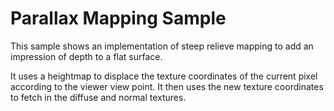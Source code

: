 Parallax Mapping Sample
=======================

This sample shows an implementation of steep relieve mapping to add an impression of depth to a flat
surface.

It uses a heightmap to displace the texture coordinates of the current pixel according to the viewer
view point. It then uses the new texture coordinates to fetch in the diffuse and normal textures.